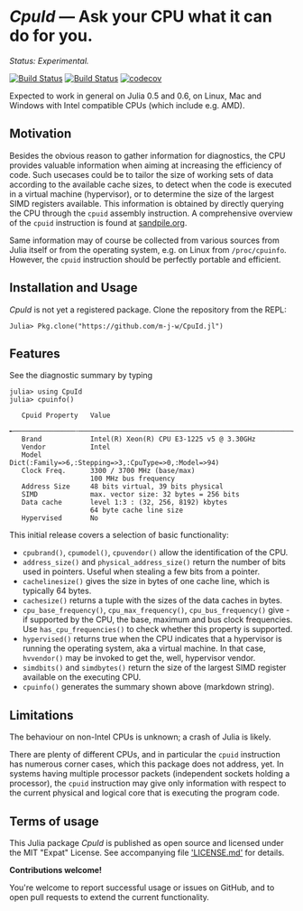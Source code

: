 # *CpuId* — Ask your CPU what it can do for you.

_Status: Experimental._

[![Build Status](https://travis-ci.org/m-j-w/CpuId.jl.svg?branch=master)](https://travis-ci.org/m-j-w/CpuId.jl)
[![Build Status](https://ci.appveyor.com/api/projects/status/q34wl2a441dy87gy?svg=true)](https://ci.appveyor.com/project/m-j-w/cpuid-jl)
[![codecov](https://codecov.io/gh/m-j-w/CpuId.jl/branch/master/graph/badge.svg)](https://codecov.io/gh/m-j-w/CpuId.jl)

Expected to work in general on Julia 0.5 and 0.6, on Linux, Mac and Windows
with Intel compatible CPUs (which include e.g. AMD).


## Motivation

Besides the obvious reason to gather information for diagnostics, the CPU
provides valuable information when aiming at increasing the efficiency of code.
Such usecases could be to tailor the size of working sets of data according to
the available cache sizes, to detect when the code is executed in a virtual
machine (hypervisor), or to determine the size of the largest SIMD registers
available.  This information is obtained by directly querying the CPU through
the `cpuid` assembly instruction.  A comprehensive overview of the `cpuid`
instruction is found at [sandpile.org](http://www.sandpile.org/x86/cpuid.htm).

Same information may of course be collected from various sources from Julia
itself or from the operating system, e.g. on Linux from `/proc/cpuinfo`.
However, the `cpuid` instruction should be perfectly portable and efficient.


## Installation and Usage

*CpuId* is not yet a registered package. Clone the repository from the REPL:

    Julia> Pkg.clone("https://github.com/m-j-w/CpuId.jl")


## Features

See the diagnostic summary by typing

    julia> using CpuId
    julia> cpuinfo()

       Cpuid Property   Value
      ╾───────────────╌─────────────────────────────────────────────────────╼
       Brand            Intel(R) Xeon(R) CPU E3-1225 v5 @ 3.30GHz
       Vendor           Intel
       Model            Dict(:Family=>6,:Stepping=>3,:CpuType=>0,:Model=>94)
       Clock Freq.      3300 / 3700 MHz (base/max)
                        100 MHz bus frequency
       Address Size     48 bits virtual, 39 bits physical
       SIMD             max. vector size: 32 bytes = 256 bits
       Data cache       level 1:3 : (32, 256, 8192) kbytes
                        64 byte cache line size
       Hypervised       No


This initial release covers a selection of basic functionality:

 - `cpubrand()`, `cpumodel()`, `cpuvendor()` allow the identification of the
     CPU.
 - `address_size()` and `physical_address_size()` return the number of bits used
     in pointers.  Useful when stealing a few bits from a pointer.
 - `cachelinesize()` gives the size in bytes of one cache line, which is
     typically 64 bytes.
 - `cachesize()` returns a tuple with the sizes of the data caches in bytes.
 - `cpu_base_frequency()`, `cpu_max_frequency()`, `cpu_bus_frequency()` give -
     if supported by the CPU, the base, maximum and bus clock frequencies.
     Use `has_cpu_frequencies()` to check whether this property is supported.
 - `hypervised()` returns true when the CPU indicates that a hypervisor is
     running the operating system, aka a virtual machine.  In that case,
     `hvvendor()` may be invoked to get the, well, hypervisor vendor.
 - `simdbits()` and `simdbytes()` return the size of the largest SIMD register
     available on the executing CPU.
 - `cpuinfo()` generates the summary shown above (markdown string).


## Limitations

The behaviour on non-Intel CPUs is unknown; a crash of Julia is likely.

There are plenty of different CPUs, and in particular the `cpuid` instruction
has numerous corner cases, which this package does not address, yet.  In systems
having multiple processor packets (independent sockets holding a processor), the
`cpuid` instruction may give only information with respect to the current
physical and logical core that is executing the program code.


## Terms of usage

This Julia package *CpuId* is published as open source and licensed under the
MIT "Expat" License.  See accompanying file ['LICENSE.md'](./LICENSE.md) for
details.


**Contributions welcome!**

You're welcome to report successful usage or issues on GitHub, and to open pull
requests to extend the current functionality.

